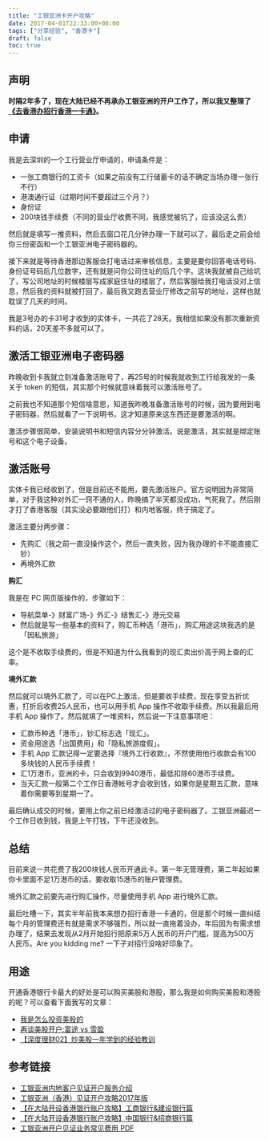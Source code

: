 ```yaml
---
title: "工银亚洲卡开户攻略"
date: 2017-04-01T22:33:00+08:00
tags: ["分享经验", "香港卡"] 
draft: false
toc: true
---
```


## 声明

**时隔2年多了，现在大陆已经不再承办工银亚洲的开户工作了，所以我又整理了[《去香港办招行香港一卡通》](https://blog.forecho.com/go-to-hong-kong-for-china-merchants-bank-hong-kong-card.html)。**

## 申请

我是去深圳的一个工行营业厅申请的，申请条件是：

- 一张工商银行的工资卡（如果之前没有工行储蓄卡的话不确定当场办理一张行不行）
- 港澳通行证（过期时间不要超过三个月？）
- 身份证
- 200块钱手续费（不同的营业厅收费不同，我感觉被坑了，应该没这么贵）

然后就是填写一推资料，然后去窗口花几分钟办理一下就可以了，最后走之前会给你三份密函和一个工银亚洲电子密码器的。

接下来就是等待香港那边客服会打电话过来审核信息，主要是要你回答电话号码、身份证号码后几位数字，还有就是问你公司住址的后几个字。这块我就被自己给坑了，写公司地址的时候楼层写成家庭住址的楼层了，然后客服给我打电话没对上信息，然后我的资料就被打回了，最后我又跑去营业厅修改之前写的地址，这样也就耽误了几天的时间。

我是3号办的卡31号才收到的实体卡，一共花了28天。我相信如果没有那次重新资料的话，20天差不多就可以了。

<!--more-->

## 激活工银亚洲电子密码器

昨晚收到卡我就立刻准备激活账号了，再25号的时候我就收到工行给我发的一条关于 token 的短信，其实那个时候就意味着我可以激活账号了。

之前我也不知道那个短信啥意思，知道我昨晚准备激活账号的时候，因为要用到电子密码器，然后就看了一下说明书，这才知道原来这东西还是要激活的啊。

激活步骤很简单，安装说明书和短信内容分分钟激活。说是激活，其实就是绑定账号和这个电子设备。

## 激活账号

实体卡我已经收到了，但是目前还不能用，要先激活账户。官方说明因为非常简单，对于我这种对外汇一窍不通的人，昨晚搞了半天都没成功，气死我了。然后刚才打了香港客服（其实没必要跟他们打）和内地客服，终于搞定了。

激活主要分两步骤：

- 先购汇（我之前一直没操作这个，然后一直失败，因为我办理的卡不能直接汇钞）
- 再境外汇款

**购汇**

我是在 PC 网页版操作的，步骤如下：

- 导航菜单-》财富广场-》外汇-》结售汇-》港元交易
- 然后就是写一些基本的资料了，购汇币种选「港币」，购汇用途这块我选的是「因私旅游」

这个是不收取手续费的，但是不知道为什么我看到的现汇卖出价高于网上查的汇率。

**境外汇款**

然后就可以境外汇款了，可以在PC上激活，但是要收手续费，现在享受五折优惠，打折后收费25人民币，也可以用手机 App 操作不收取手续费。所以我最后用手机 App 操作了。然后就填了一堆资料，然后说一下注意事项吧：

- 汇款币种选「港币」，钞汇标志选「现汇」。
- 资金用途选「出国费用」和「隐私旅游度假」。
- 手机 App 汇款记得一定要选择『境外工行收款』，不然使用他行收款会有100多块钱的人民币手续费！
- 汇1万港币，亚洲的卡，只会收到9940港币，最低扣除60港币手续费。
- 当天汇款一般第二个工作日香港帐号才会收到钱，如果你是星期五汇款，意味着你需要等到星期一了。

最后确认成交的时候，要用上你之前已经激活过的电子密码器了。工银亚洲最迟一个工作日收到钱，我是上午打钱，下午还没收到。

## 总结

目前来说一共花费了我200块钱人民币开通此卡。第一年无管理费，第二年起如果你卡里面不足1万港币的话，要收取15港币的账户管理费。

境外汇款之前要先进行购汇操作，尽量使用手机 App 进行境外汇款。

最后吐槽一下，其实半年前我本来想办招行香港一卡通的，但是那个时候一直纠结每个月的管理费还有就是需求不够强烈，所以就一直拖着没办，年后因为有需求想办理了，结果去发现从2月开始招行把原来5万人民币的开户门槛，提高为500万人民币。Are you kidding me? 一下子对招行没啥好印象了。

## 用途

开通香港银行卡最大的好处是可以购买美股和港股，那么我是如何购买美股和港股的呢？可以查看下面我写的文章：

- [我是怎么投资美股的](https://blog.forecho.com/how-do-i-invest-in-american-stocks.html)
- [再谈美股开户:富途 vs 雪盈](https://blog.forecho.com/talk-about-us-stocks-account-again.html)
- [【深度理财02】炒美股一年学到的经验教训](https://blog.forecho.com/financedeep-02.html)

## 参考链接

- [工银亚洲内地客户见证开户服务介绍](https://www.icbcasia.com/ICBC/%E6%B5%B7%E5%A4%96%E5%88%86%E8%A1%8C/%E5%B7%A5%E9%93%B6%E4%BA%9A%E6%B4%B2/CN/%E4%B8%AA%E4%BA%BA%E9%87%91%E8%9E%8D/%E4%BA%BA%E6%B0%91%E5%B8%81%E5%8F%8A%E8%B7%A8%E5%A2%83%E7%90%86%E8%B4%A2/%E5%86%85%E5%9C%B0%E5%AE%A2%E6%88%B7%E6%9C%8D%E5%8A%A1%E4%B8%93%E5%8C%BA/scm_aow.htm)
- [工银亚洲（香港）见证开户攻略2017年版](http://www.typemylife.com/icbc-asia-open-account/)
- [【在大陆开设香港银行账户攻略】工商银行&建设银行篇](https://mp.weixin.qq.com/s?__biz=MzI5MzE1ODMzNQ==&mid=2652743094&idx=2&sn=3a04fe5fcef8f4d2bdc7d1f19c7f2049&scene=21)
- [【在大陆开设香港银行账户攻略】中国银行&招商银行篇](https://mp.weixin.qq.com/s?__biz=MzI5MzE1ODMzNQ==&mid=2652743094&idx=3&sn=f8b7b17a3086444a230d86d058d6e064&scene=21)
- [工银亚洲开户见证业务常见费用 PDF](http://v.icbc.com.cn/userfiles/Resources/ICBC/haiwai/Huashang/download/2017/Crossborder_fee.pdf)
